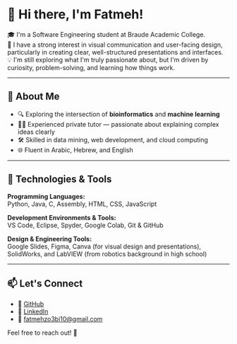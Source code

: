 # 👋 Hi there, I'm Fatmeh!

🎓 I'm a Software Engineering student at Braude Academic College.  
🎨 I have a strong interest in visual communication and user-facing design, particularly in creating clear, well-structured presentations and interfaces.  
💡 I'm still exploring what I'm truly passionate about, but I'm driven by curiosity, problem-solving, and learning how things work.

---

## 🚀 About Me

- 🔍 Exploring the intersection of **bioinformatics** and **machine learning**  
- 👨‍🏫 Experienced private tutor — passionate about explaining complex ideas clearly  
- 🛠️ Skilled in data mining, web development, and cloud computing  
- 🌐 Fluent in Arabic, Hebrew, and English  

---

## 🧠 Technologies & Tools

**Programming Languages:**  
Python, Java, C, Assembly, HTML, CSS, JavaScript

**Development Environments & Tools:**  
VS Code, Eclipse, Spyder, Google Colab, Git & GitHub

**Design & Engineering Tools:**  
Google Slides, Figma, Canva (for visual design and presentations), SolidWorks, and LabVIEW (from robotics background in high school)

---

## 📫 Let's Connect

- 🔗 [GitHub](https://github.com/f10zo)
- 🔗 [LinkedIn](https://linkedin.com/fatmeh)  
- 📧 fatmehzo3bi10@gmail.com  

Feel free to reach out! 🙌
